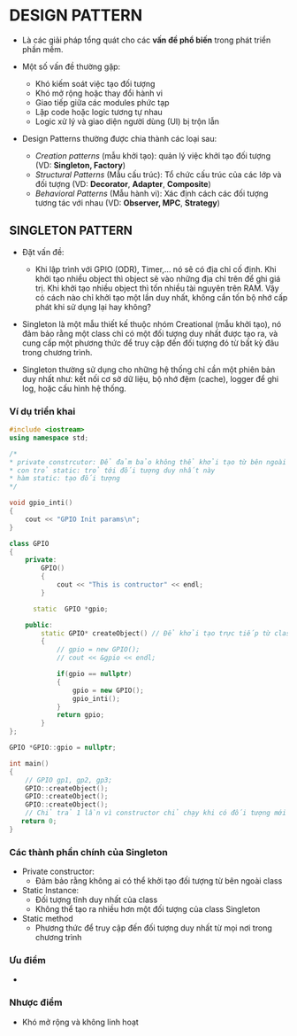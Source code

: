 # DESIGN PATTERN

- Là các giải pháp tổng quát cho các __vấn đề phổ biến__ trong phát triển phần mềm.
- Một số vấn đề thường gặp:
  - Khó kiếm soát việc tạo đối tượng
  - Khó mở rộng hoặc thay đổi hành vi
  - Giao tiếp giữa các modules phức tạp
  - Lặp code hoặc logic tương tự nhau
  - Logic xử lý và giao diện người dùng (UI) bị trộn lẫn

- Design Patterns thường được chia thành các loại sau:
  - _Creation patterns_ (mẫu khởi tạo): quản lý việc khởi tạo đối tượng (VD: __Singleton, Factory__)
  - _Structural Patterns_ (Mẫu cấu trúc): Tổ chức cấu trúc của các lớp và đối tượng (VD: __Decorator__, __Adapter__, __Composite__)
  - _Behavioral Patterns_ (Mẫu hành vi): Xác định cách các đối tượng tương tác với nhau (VD: __Observer, MPC__, __Strategy__)

## SINGLETON PATTERN

- Đặt vấn đề:
  - Khi lập trình với GPIO (ODR), Timer,... nó sẽ có địa chỉ cố định. Khi khởi tạo nhiều object thì object sẽ vào những địa chỉ trên để ghi giá trị. Khi khởi tạo nhiều object thì tốn nhiều tài nguyên trên RAM. Vậy có cách nào chỉ khởi tạo một lần duy nhất, không cần tốn bộ nhớ cấp phát khi sử dụng lại hay không?

- Singleton là một mẫu thiết kế thuộc nhóm Creational (mẫu khởi tạo), nó đảm bảo rằng một class chỉ có một đối tượng duy nhất được tạo ra, và cung cấp một phương thức để truy cập đến đối tượng đó từ bất kỳ đâu trong chương trình.

- Singleton thường sử dụng cho những hệ thống chỉ cần một phiên bản duy nhất như: kết nối cơ sở dữ liệu, bộ nhớ đệm (cache), logger để ghi log, hoặc cấu hình hệ thống.

### Ví dụ triển khai

```cpp
#include <iostream>
using namespace std;

/*
* private constrcutor: Để đảm bảo không thể khởi tạo từ bên ngoài class
* con trỏ static: trỏ tới đối tượng duy nhất này
* hàm static: tạo đối tượng
*/

void gpio_inti()
{
    cout << "GPIO Init params\n";
}

class GPIO
{
    private:
        GPIO()
        {
            cout << "This is contructor" << endl;
        }

      static  GPIO *gpio;

    public:
        static GPIO* createObject() // Để khởi tạo trực tiếp từ class
        {
            // gpio = new GPIO();
            // cout << &gpio << endl;

            if(gpio == nullptr)
            {
                gpio = new GPIO();
                gpio_inti();
            }
            return gpio;
        }
};

GPIO *GPIO::gpio = nullptr;

int main()
{
    // GPIO gp1, gp2, gp3;
    GPIO::createObject(); 
    GPIO::createObject(); 
    GPIO::createObject(); 
    // Chỉ trả 1 lần vì constructor chỉ chạy khi có đối tượng mới được tạo ra
   return 0;
}
```

### Các thành phần chính của Singleton

- Private constructor:
  - Đảm bảo rằng không ai có thể khởi tạo đối tượng từ bên ngoài class
- Static Instance:
  - Đối tượng tĩnh duy nhất của class
  - Không thể tạo ra nhiều hơn một đối tượng của class Singleton
- Static method
  - Phương thức để truy cập đến đối tượng duy nhất từ mọi nơi trong chương trình

### Ưu điểm

- 

### Nhược điểm

- Khó mở rộng và không linh hoạt
